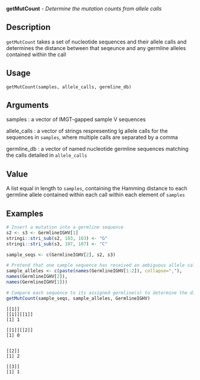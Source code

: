**getMutCount** - *Determine the mutation counts from allele calls*

Description
--------------------

`getMutCount` takes a set of nucleotide sequences and their allele calls
and determines the distance between that seqeunce and any germline alleles
contained within the call


Usage
--------------------
```
getMutCount(samples, allele_calls, germline_db)
```

Arguments
-------------------

samples
:   a vector of IMGT-gapped sample V sequences

allele_calls
:   a vector of strings respresenting Ig allele calls for
the sequences in `samples`, where multiple
calls are separated by a comma

germline_db
:   a vector of named nucleotide germline sequences
matching the calls detailed in `allele_calls`




Value
-------------------

A list equal in length to `samples`, containing the Hamming
distance to each germline allele contained within each call within
each element of `samples`



Examples
-------------------

```R
# Insert a mutation into a germline sequence
s2 <- s3 <- GermlineIGHV[1]
stringi::stri_sub(s2, 103, 103) <- "G"
stringi::stri_sub(s3, 107, 107) <- "C"

sample_seqs <- c(GermlineIGHV[2], s2, s3)

# Pretend that one sample sequence has received an ambiguous allele call
sample_alleles <- c(paste(names(GermlineIGHV[1:2]), collapse=","),
names(GermlineIGHV[2]),
names(GermlineIGHV[1]))

# Compare each sequence to its assigned germline(s) to determine the distance
getMutCount(sample_seqs, sample_alleles, GermlineIGHV)
```


```
[[1]]
[[1]][[1]]
[1] 1

[[1]][[2]]
[1] 0


[[2]]
[1] 2

[[3]]
[1] 1


```




